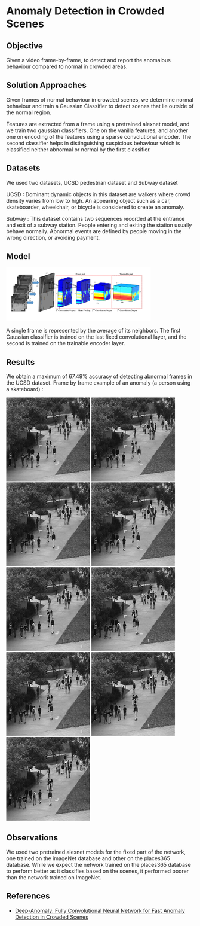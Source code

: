 # Anomaly Detection in Crowded Scenes

## Objective

Given a video frame-by-frame, to detect and report the anomalous behaviour compared to normal in crowded areas.

## Solution Approaches

Given frames of normal behaviour in crowded scenes, we determine normal behaviour and train a Gaussian Classifier to detect scenes that lie outside of the normal region.

Features are extracted from a frame using a pretrained alexnet model, and we train two gaussian classifiers. One on the vanilla features, and another one on encoding of the features using a sparse convolutional encoder. The second classifier helps in distinguishing suspicious behaviour which is classified neither abnormal or normal by the first classifier.

## Datasets

We used two datasets, UCSD pedestrian dataset and Subway dataset

UCSD : Dominant dynamic objects in this dataset are walkers where crowd density varies from low to high.  An appearing object such as a car, skateboarder, wheelchair, or bicycle is considered to create an anomaly.

Subway : This dataset contains two sequences recorded at the entrance and exit of a subway station.  People entering and exiting the station usually behave normally.  Abnormal events are defined by people moving in the wrong direction, or avoiding payment.


## Model 

![FCN structure for detecting anomalies](/images/model.png?raw=true "Model")

A single frame is represented by the average of its neighbors. The first Gaussian classifier is trained on the last fixed convolutional layer, and the second is trained on the trainable encoder layer.

## Results

We obtain a maximum of 67.49% accuracy of detecting abnormal frames in the UCSD dataset.
Frame by frame example of an anomaly (a person using a skateboard) :

![Frame 1](./images/008_052.tif?raw=true "Frame 1")
![Frame 2](./images/008_053.tif?raw=true "Frame 2")
![Frame 3](./images/008_054.tif?raw=true "Frame 3")
![Frame 4](./images/008_055.tif?raw=true "Frame 4")
![Frame 5](./images/008_056.tif?raw=true "Frame 5")
![Frame 6](./images/008_057.tif?raw=true "Frame 6")
![Frame 7](./images/008_058.tif?raw=true "Frame 7")
![Frame 8](./images/008_059.tif?raw=true "Frame 8")
![Frame 9](./images/008_060.tif?raw=true "Frame 9")


## Observations

We used two pretrained alexnet models for the fixed part of the network, one trained on the imageNet database and other on the places365 database. While we expect the network trained on the places365 database to perform better as it classifies based on the scenes, it performed poorer than the network trained on ImageNet. 


## References

* [Deep-Anomaly: Fully Convolutional Neural Network for Fast Anomaly Detection in Crowded Scenes](https://arxiv.org/abs/1609.00866)
